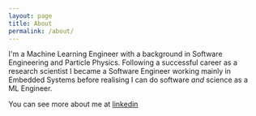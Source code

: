 ```yaml
---
layout: page
title: About
permalink: /about/
---
```


I'm a Machine Learning Engineer with a background in Software Engineering and Particle Physics.
Following a successful career as a research scientist I became a Software Engineer
working mainly in Embedded Systems before realising I can do software _and_ science as a ML Engineer. 

You can see more about me at [linkedin](https://www.linkedin.com/in/andrew-presland-682376124/)
